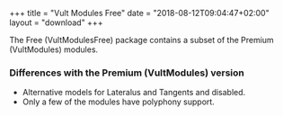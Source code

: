 +++
title = "Vult Modules Free"
date = "2018-08-12T09:04:47+02:00"
layout = "download"
+++

The Free (VultModulesFree) package contains a subset of the Premium (VultModules) modules.

### Differences with the Premium (VultModules) version

- Alternative models for Lateralus and Tangents and disabled.
- Only a few of the modules have polyphony support.

<script src="../js/grid.js"></script>
<script type="text/javascript">
   window.onload = populateFree;
</script>
<div>
            <div id="module-buttons">
            </div>
            <div id="module-tags">
            </div>
            <div id="modules">
            </div>
</div>
